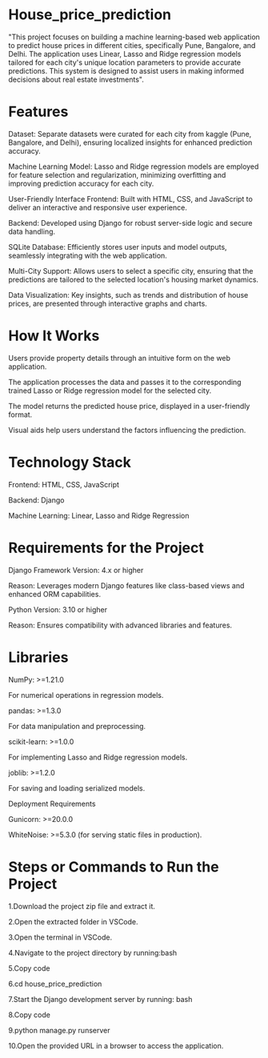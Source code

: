 # House_price_prediction
"This project focuses on building a machine learning-based web application to predict house prices in different cities, specifically Pune, Bangalore, and Delhi. The application uses Linear, Lasso and Ridge regression models tailored for each city's unique location parameters to provide accurate predictions. This system is designed to assist users in making informed decisions about real estate investments".

# Features
Dataset: Separate datasets were curated for each city from kaggle (Pune, Bangalore, and Delhi), ensuring localized insights for enhanced prediction accuracy.

Machine Learning Model: Lasso and Ridge regression models are employed for feature selection and regularization, minimizing overfitting and improving prediction accuracy for each city.

User-Friendly Interface
Frontend: Built with HTML, CSS, and JavaScript to deliver an interactive and responsive user experience.

Backend: Developed using Django for robust server-side logic and secure data handling.

SQLite Database: Efficiently stores user inputs and model outputs, seamlessly integrating with the web application.

Multi-City Support: Allows users to select a specific city, ensuring that the predictions are tailored to the selected location's housing market dynamics.

Data Visualization: Key insights, such as trends and distribution of house prices, are presented through interactive graphs and charts.

# How It Works
Users provide property details through an intuitive form on the web application.

The application processes the data and passes it to the corresponding trained Lasso or Ridge regression model for the selected city.

The model returns the predicted house price, displayed in a user-friendly format.

Visual aids help users understand the factors influencing the prediction.

# Technology Stack
Frontend: HTML, CSS, JavaScript

Backend: Django

Machine Learning: Linear, Lasso and Ridge Regression


# Requirements for the Project
Django Framework Version: 4.x or higher

Reason: Leverages modern Django features like class-based views and enhanced ORM capabilities.

Python Version: 3.10 or higher

Reason: Ensures compatibility with advanced libraries and features.

# Libraries
NumPy: >=1.21.0

For numerical operations in regression models.

pandas: >=1.3.0

For data manipulation and preprocessing.

scikit-learn: >=1.0.0

For implementing Lasso and Ridge regression models.

joblib: >=1.2.0

For saving and loading serialized models.

Deployment Requirements

Gunicorn: >=20.0.0

WhiteNoise: >=5.3.0 (for serving static files in production).

# Steps or Commands to Run the Project
1.Download the project zip file and extract it.

2.Open the extracted folder in VSCode.

3.Open the terminal in VSCode.

4.Navigate to the project directory by running:bash

5.Copy code

6.cd house_price_prediction

7.Start the Django development server by running: bash

8.Copy code

9.python manage.py runserver  

10.Open the provided URL in a browser to access the application.
